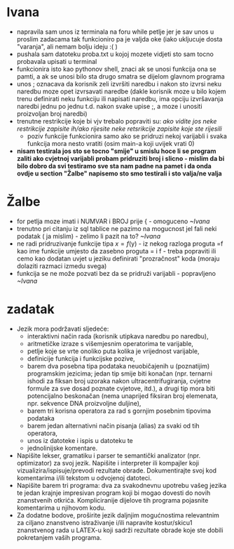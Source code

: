 # Ivana
* napravila sam unos iz terminala na foru while petlje jer je sav unos u proslim zadacama tak funkcioniro pa je valjda oke (iako ukljucuje dosta "varanja", ali nemam bolju ideju :( )
* pushala sam datoteku proba.txt u kojoj mozete vidjeti sto sam tocno probavala upisati u terminal
* funkcionira isto kao pythonov shell, znaci ak se unosi funkcija ona se pamti, a ak se unosi bilo sta drugo smatra se dijelom glavnom programa
* unos ; oznacava da korisnik zeli izvršiti naredbu i nakon sto izvrsi neku naredbu moze opet izvrsavati naredbe (dakle korisnik moze u bilo kojem trenu definirati neku funkciju ili napisati naredbu, ima opciju izvršavanja naredbi jednu po jednu t.d. nakon svake upise ;, a moze i unositi proizvoljan broj naredbi)
* trenutne restrikcije koje bi vjv trebalo popraviti su: _ako vidite jos neke restrikcije zapisite ih/ako rijesite neke retsrikcije zapisite koje ste rijesili_
  * poziv funkcije funkcionira samo ako se pridruzi nekoj varijabli i svaka funkcija mora nesto vratiti (osim main-a koji uvijek vrati 0)
* __nisam testirala jos sto se tocno "smije" u smislu hoce li se program zaliti ako cvjetnoj varijabli probam pridruziti broj i slicno - mislim da bi bilo dobro da svi testiramo sve sta nam padne na pamet i da onda ovdje u section "Žalbe" napisemo sto smo testirali i sto valja/ne valja__
# Žalbe
* for petlja moze imati i NUMVAR i BROJ prije { - omoguceno _~Ivana_
* trenutno pri citanju iz sql tablice ne pazimo na mogucnost jel fali neki podatak ( ja mislim) - zelimo li pazit na to? _~Ivana_
* ne radi pridruzivanje funkcije tipa $x =f($y) - iz nekog razloga proguta =f kao ime funkcije umjesto da zasebno proguta = i f - treba popraviti ili cemo kao dodatan uvjet u jeziku definirati "prozračnost" koda (moraju dolaziti razmaci izmedu svega)
* funkcija se ne može pozvati bez da se pridruži varijabli - popravljeno _~Ivana_
# zadatak
* Jezik mora podržavati sljedeće:
  * interaktivni način rada (korisnik utipkava naredbu po naredbu),
  * aritmetičke izraze s višemjesnim operatorima te varijable,
  * petlje koje se vrte onoliko puta kolika je vrijednost varijable,
  * definicije funkcija i funkcijske pozive,
  * barem dva posebna tipa podataka neuobičajenih u (poznatijim) programskim jezicima; jedan tip smije biti konačan (npr. ternarni ishodi za fiksan broj uzoraka nakon ultracentrifugiranja, cvjetne formule za sve dosad poznate cvjetove, itd.), a drugi tip mora biti potencijalno beskonačan (nema unaprijed fiksiran broj elemenata, npr. sekvence DNA proizvoljne duljine),
  * barem tri korisna operatora za rad s gornjim posebnim tipovima podataka
  * barem jedan alternativni način pisanja (alias) za svaki od tih operatora,
  * unos iz datoteke i ispis u datoteku te
  * jednolinijske komentare.
* Napišite lekser, gramatiku i parser te semantički analizator (npr. optimizator) za
svoj jezik. Napišite i interpreter ili kompajler koji vizualizira/ispisuje/prevodi
rezultate obrade. Dokumentirajte svoj kod komentarima i/ili tekstom u odvojenoj datoteci.
* Napišite barem tri programa: dva za svakodnevnu upotrebu vašeg jezika te
jedan krajnje impresivan program koji bi mogao dovesti do novih znanstvenih
otkrića. Kompliciranije dijelove tih programa pojasnite komentarima u njihovom kodu.
* Za dodatne bodove, proširite jezik daljnjim mogućnostima relevantnim za
ciljano znanstveno istraživanje i/ili napravite kostur/skicu1
znanstvenog rada u
LATEX-u koji sadrži rezultate obrade koje ste dobili pokretanjem vaših programa.
